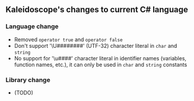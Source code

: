 ## Kaleidoscope's changes to current C# language

### Language change
* Removed `operator true` and `operator false`
* Don't support '\U########' (UTF-32) character literal in `char` and `string`
* No support for '\u####' character literal in identifier names (variables, function names, etc.), it can only be used in `char` and `string` constants


### Library change
* (TODO)
